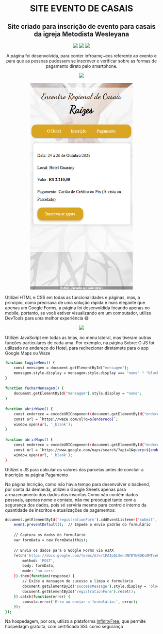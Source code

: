 <h1 align="center">SITE EVENTO DE CASAIS</h1>

<h2 align="center">Site criado para inscrição de evento para casais da igreja Metodista Wesleyana</h2>

<p align="center">
  <img src="https://img.shields.io/badge/HTML5-E34F26?style=for-the-badge&logo=html5&logoColor=white" />
  <img src="https://img.shields.io/badge/CSS3-1572B6?style=for-the-badge&logo=css3&logoColor=white" />
  <img src="https://img.shields.io/badge/JavaScript-F7DF1E?style=for-the-badge&logo=javascript&logoColor=black" />
</p>
<p align="center">A página foi desenvolvida, para conter infroamç~eos referente ao evento e para que as pessoas pudessem se inscrever e verificar sobre as formas de pagamento direto pelo smartphone.</p>

<p align="center">
    <a href="https://encontrodecasais.lovestoblog.com/" target="_blanc">
        <img src=https://img.shields.io/badge/📱Visite_o_Site-000?style=for-the-badge&logo=project />
    </a>
</p>

<p align="center">
    <img src="./assets/img/Captura de tela 2025-02-18 145621.png"></img>
</p>

Utilizei HTML e CSS em todas as funcionalidades e páginas, mas, a principio, como precisava de uma solução rápida e mais elegante que apenas um Google Forms, a página foi desenvoldida focando apenas no mobile, portanto, se você estiver visualizando em um computador, utilize DevTools para uma melhor experiência 😅

<p align="center">
    <img src="./assets/img/gif.gif"></img>
</p>

Utilizei JavaScript em todas as telas, no menu lateral, mas tiveram outras funções particulares de cada uma.
Por exemplo, na página Sobre: O JS foi utilizado no endereço do Hotel, para redirecionar diretamete para o app Google Maps ou Waze

```bash
function toggleMenu() {
    const mensagem = document.getElementById("mensagem");
    mensagem.style.display = mensagem.style.display === "none" ? "block" : "none";
}

function fecharMensagem() {
    document.getElementById("mensagem").style.display = "none";
}

function abrirWaze() {
    const endereco = encodeURIComponent(document.getElementById("endereco").textContent);
    const url = `https://waze.com/ul?q=${endereco}`;
    window.open(url, '_blank');
}

function abrirMaps() {
    const endereco = encodeURIComponent(document.getElementById("endereco").textContent);
    const url = `https://www.google.com/maps/search/?api=1&query=${endereco}`;
    window.open(url, '_blank');
}
```

Utilizei o JS para calcular os valores das parcelas antes de concluir a inscrição na página Pagamento

Na página Incrição, como não havia tempo para desenvolver o backend, por conta da demanda, utilizei o Google Sheets apenas para armazenamento dos dados dos inscritos
Como não contém dados pessoais, apenas nome e contato, não me preocupei tanto com a segurança dos dados, pois só serviria mesmo para controle interno da quantidade de inscritos e atualizações de pagamentos:

```bash
document.getElementById('registrationForm').addEventListener('submit', function(event) {
    event.preventDefault();  // Impede o envio padrão do formulário
            
    // Captura os dados do formulário
    var formData = new FormData(this);

    // Envia os dados para o Google Forms via AJAX
    fetch('https://docs.google.com/forms/d/e/1FAIpQLSendNYDYNBOKsOMTcekEGzbnkFKXfqauWdAqg8Z5FRiLj7jBg/formResponse', {
        method: 'POST',
        body: formData,
        mode: 'no-cors'  
    }).then(function(response) {
        // Exibe a mensagem de sucesso e limpa o formulário
        document.getElementById('successMessage').style.display = 'block';
        document.getElementById('registrationForm').reset();
    }).catch(function(error) {
        console.error('Erro ao enviar o formulário:', error);
    });
});
```


Na hospedagem, por ora, utilizo a plataforma [InfinityFree](https://dash.infinityfree.com/), que permite hospedagm gratuita, com certificado SSL como segurança